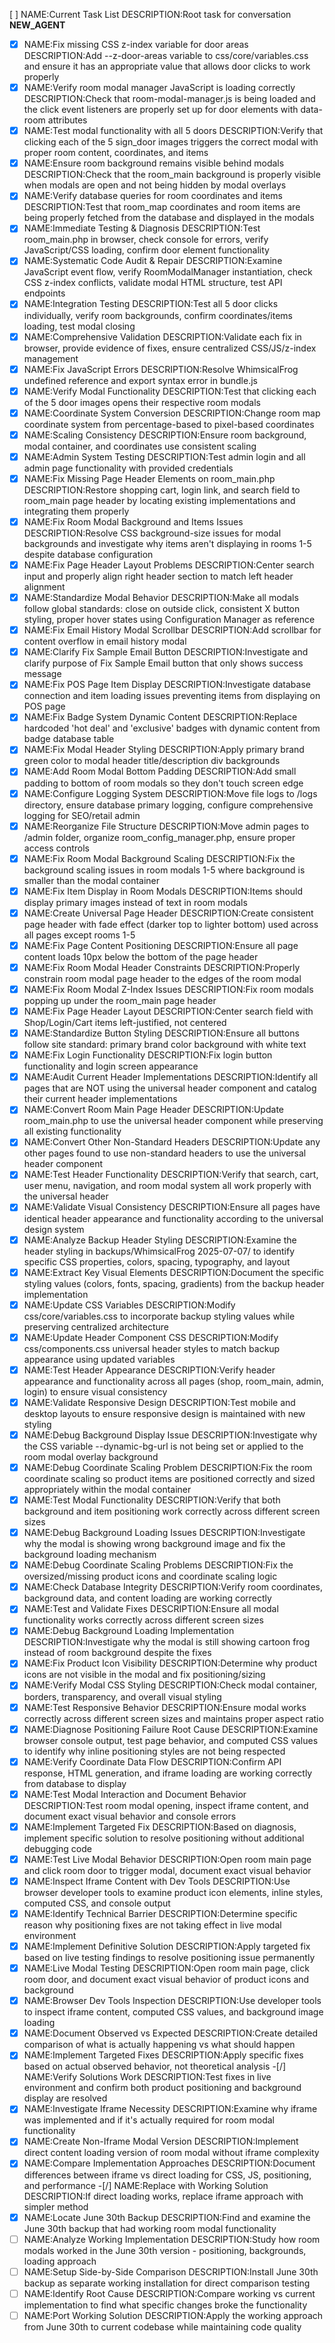 [ ] NAME:Current Task List DESCRIPTION:Root task for conversation __NEW_AGENT__
-[x] NAME:Fix missing CSS z-index variable for door areas DESCRIPTION:Add --z-door-areas variable to css/core/variables.css and ensure it has an appropriate value that allows door clicks to work properly
-[x] NAME:Verify room modal manager JavaScript is loading correctly DESCRIPTION:Check that room-modal-manager.js is being loaded and the click event listeners are properly set up for door elements with data-room attributes
-[x] NAME:Test modal functionality with all 5 doors DESCRIPTION:Verify that clicking each of the 5 sign_door images triggers the correct modal with proper room content, coordinates, and items
-[x] NAME:Ensure room background remains visible behind modals DESCRIPTION:Check that the room_main background is properly visible when modals are open and not being hidden by modal overlays
-[x] NAME:Verify database queries for room coordinates and items DESCRIPTION:Test that room_map coordinates and room items are being properly fetched from the database and displayed in the modals
-[x] NAME:Immediate Testing & Diagnosis DESCRIPTION:Test room_main.php in browser, check console for errors, verify JavaScript/CSS loading, confirm door element functionality
-[x] NAME:Systematic Code Audit & Repair DESCRIPTION:Examine JavaScript event flow, verify RoomModalManager instantiation, check CSS z-index conflicts, validate modal HTML structure, test API endpoints
-[x] NAME:Integration Testing DESCRIPTION:Test all 5 door clicks individually, verify room backgrounds, confirm coordinates/items loading, test modal closing
-[x] NAME:Comprehensive Validation DESCRIPTION:Validate each fix in browser, provide evidence of fixes, ensure centralized CSS/JS/z-index management
-[x] NAME:Fix JavaScript Errors DESCRIPTION:Resolve WhimsicalFrog undefined reference and export syntax error in bundle.js
-[x] NAME:Verify Modal Functionality DESCRIPTION:Test that clicking each of the 5 door images opens their respective room modals
-[x] NAME:Coordinate System Conversion DESCRIPTION:Change room map coordinate system from percentage-based to pixel-based coordinates
-[x] NAME:Scaling Consistency DESCRIPTION:Ensure room background, modal container, and coordinates use consistent scaling
-[x] NAME:Admin System Testing DESCRIPTION:Test admin login and all admin page functionality with provided credentials
-[x] NAME:Fix Missing Page Header Elements on room_main.php DESCRIPTION:Restore shopping cart, login link, and search field to room_main page header by locating existing implementations and integrating them properly
-[x] NAME:Fix Room Modal Background and Items Issues DESCRIPTION:Resolve CSS background-size issues for modal backgrounds and investigate why items aren't displaying in rooms 1-5 despite database configuration
-[x] NAME:Fix Page Header Layout Problems DESCRIPTION:Center search input and properly align right header section to match left header alignment
-[x] NAME:Standardize Modal Behavior DESCRIPTION:Make all modals follow global standards: close on outside click, consistent X button styling, proper hover states using Configuration Manager as reference
-[x] NAME:Fix Email History Modal Scrollbar DESCRIPTION:Add scrollbar for content overflow in email history modal
-[x] NAME:Clarify Fix Sample Email Button DESCRIPTION:Investigate and clarify purpose of Fix Sample Email button that only shows success message
-[x] NAME:Fix POS Page Item Display DESCRIPTION:Investigate database connection and item loading issues preventing items from displaying on POS page
-[x] NAME:Fix Badge System Dynamic Content DESCRIPTION:Replace hardcoded 'hot deal' and 'exclusive' badges with dynamic content from badge database table
-[x] NAME:Fix Modal Header Styling DESCRIPTION:Apply primary brand green color to modal header title/description div backgrounds
-[x] NAME:Add Room Modal Bottom Padding DESCRIPTION:Add small padding to bottom of room modals so they don't touch screen edge
-[x] NAME:Configure Logging System DESCRIPTION:Move file logs to /logs directory, ensure database primary logging, configure comprehensive logging for SEO/retail admin
-[x] NAME:Reorganize File Structure DESCRIPTION:Move admin pages to /admin folder, organize room_config_manager.php, ensure proper access controls
-[x] NAME:Fix Room Modal Background Scaling DESCRIPTION:Fix the background scaling issues in room modals 1-5 where background is smaller than the modal container
-[x] NAME:Fix Item Display in Room Modals DESCRIPTION:Items should display primary images instead of text in room modals
-[x] NAME:Create Universal Page Header DESCRIPTION:Create consistent page header with fade effect (darker top to lighter bottom) used across all pages except rooms 1-5
-[x] NAME:Fix Page Content Positioning DESCRIPTION:Ensure all page content loads 10px below the bottom of the page header
-[x] NAME:Fix Room Modal Header Constraints DESCRIPTION:Properly constrain room modal page header to the edges of the room modal
-[x] NAME:Fix Room Modal Z-Index Issues DESCRIPTION:Fix room modals popping up under the room_main page header
-[x] NAME:Fix Page Header Layout DESCRIPTION:Center search field with Shop/Login/Cart items left-justified, not centered
-[x] NAME:Standardize Button Styling DESCRIPTION:Ensure all buttons follow site standard: primary brand color background with white text
-[x] NAME:Fix Login Functionality DESCRIPTION:Fix login button functionality and login screen appearance
-[x] NAME:Audit Current Header Implementations DESCRIPTION:Identify all pages that are NOT using the universal header component and catalog their current header implementations
-[x] NAME:Convert Room Main Page Header DESCRIPTION:Update room_main.php to use the universal header component while preserving all existing functionality
-[x] NAME:Convert Other Non-Standard Headers DESCRIPTION:Update any other pages found to use non-standard headers to use the universal header component
-[x] NAME:Test Header Functionality DESCRIPTION:Verify that search, cart, user menu, navigation, and room modal system all work properly with the universal header
-[x] NAME:Validate Visual Consistency DESCRIPTION:Ensure all pages have identical header appearance and functionality according to the universal design system
-[x] NAME:Analyze Backup Header Styling DESCRIPTION:Examine the header styling in backups/WhimsicalFrog 2025-07-07/ to identify specific CSS properties, colors, spacing, typography, and layout
-[x] NAME:Extract Key Visual Elements DESCRIPTION:Document the specific styling values (colors, fonts, spacing, gradients) from the backup header implementation
-[x] NAME:Update CSS Variables DESCRIPTION:Modify css/core/variables.css to incorporate backup styling values while preserving centralized architecture
-[x] NAME:Update Header Component CSS DESCRIPTION:Modify css/components.css universal header styles to match backup appearance using updated variables
-[x] NAME:Test Header Appearance DESCRIPTION:Verify header appearance and functionality across all pages (shop, room_main, admin, login) to ensure visual consistency
-[x] NAME:Validate Responsive Design DESCRIPTION:Test mobile and desktop layouts to ensure responsive design is maintained with new styling
-[x] NAME:Debug Background Display Issue DESCRIPTION:Investigate why the CSS variable --dynamic-bg-url is not being set or applied to the room modal overlay background
-[x] NAME:Debug Coordinate Scaling Problem DESCRIPTION:Fix the room coordinate scaling so product items are positioned correctly and sized appropriately within the modal container
-[x] NAME:Test Modal Functionality DESCRIPTION:Verify that both background and item positioning work correctly across different screen sizes
-[x] NAME:Debug Background Loading Issues DESCRIPTION:Investigate why the modal is showing wrong background image and fix the background loading mechanism
-[x] NAME:Debug Coordinate Scaling Problems DESCRIPTION:Fix the oversized/missing product icons and coordinate scaling logic
-[x] NAME:Check Database Integrity DESCRIPTION:Verify room coordinates, background data, and content loading are working correctly
-[x] NAME:Test and Validate Fixes DESCRIPTION:Ensure all modal functionality works correctly across different screen sizes
-[x] NAME:Debug Background Loading Implementation DESCRIPTION:Investigate why the modal is still showing cartoon frog instead of room background despite the fixes
-[x] NAME:Fix Product Icon Visibility DESCRIPTION:Determine why product icons are not visible in the modal and fix positioning/sizing
-[x] NAME:Verify Modal CSS Styling DESCRIPTION:Check modal container, borders, transparency, and overall visual styling
-[x] NAME:Test Responsive Behavior DESCRIPTION:Ensure modal works correctly across different screen sizes and maintains proper aspect ratio
-[x] NAME:Diagnose Positioning Failure Root Cause DESCRIPTION:Examine browser console output, test page behavior, and computed CSS values to identify why inline positioning styles are not being respected
-[x] NAME:Verify Coordinate Data Flow DESCRIPTION:Confirm API response, HTML generation, and iframe loading are working correctly from database to display
-[x] NAME:Test Modal Interaction and Document Behavior DESCRIPTION:Test room modal opening, inspect iframe content, and document exact visual behavior and console errors
-[x] NAME:Implement Targeted Fix DESCRIPTION:Based on diagnosis, implement specific solution to resolve positioning without additional debugging code
-[x] NAME:Test Live Modal Behavior DESCRIPTION:Open room main page and click room door to trigger modal, document exact visual behavior
-[x] NAME:Inspect Iframe Content with Dev Tools DESCRIPTION:Use browser developer tools to examine product icon elements, inline styles, computed CSS, and console output
-[x] NAME:Identify Technical Barrier DESCRIPTION:Determine specific reason why positioning fixes are not taking effect in live modal environment
-[x] NAME:Implement Definitive Solution DESCRIPTION:Apply targeted fix based on live testing findings to resolve positioning issue permanently
-[x] NAME:Live Modal Testing DESCRIPTION:Open room main page, click room door, and document exact visual behavior of product icons and background
-[x] NAME:Browser Dev Tools Inspection DESCRIPTION:Use developer tools to inspect iframe content, computed CSS values, and background image loading
-[x] NAME:Document Observed vs Expected DESCRIPTION:Create detailed comparison of what is actually happening vs what should happen
-[x] NAME:Implement Targeted Fixes DESCRIPTION:Apply specific fixes based on actual observed behavior, not theoretical analysis
-[/] NAME:Verify Solutions Work DESCRIPTION:Test fixes in live environment and confirm both product positioning and background display are resolved
-[x] NAME:Investigate Iframe Necessity DESCRIPTION:Examine why iframe was implemented and if it's actually required for room modal functionality
-[x] NAME:Create Non-Iframe Modal Version DESCRIPTION:Implement direct content loading version of room modal without iframe complexity
-[x] NAME:Compare Implementation Approaches DESCRIPTION:Document differences between iframe vs direct loading for CSS, JS, positioning, and performance
-[/] NAME:Replace with Working Solution DESCRIPTION:If direct loading works, replace iframe approach with simpler method
-[x] NAME:Locate June 30th Backup DESCRIPTION:Find and examine the June 30th backup that had working room modal functionality
-[ ] NAME:Analyze Working Implementation DESCRIPTION:Study how room modals worked in the June 30th version - positioning, backgrounds, loading approach
-[ ] NAME:Setup Side-by-Side Comparison DESCRIPTION:Install June 30th backup as separate working installation for direct comparison testing
-[ ] NAME:Identify Root Cause DESCRIPTION:Compare working vs current implementation to find what specific changes broke the functionality
-[ ] NAME:Port Working Solution DESCRIPTION:Apply the working approach from June 30th to current codebase while maintaining code quality